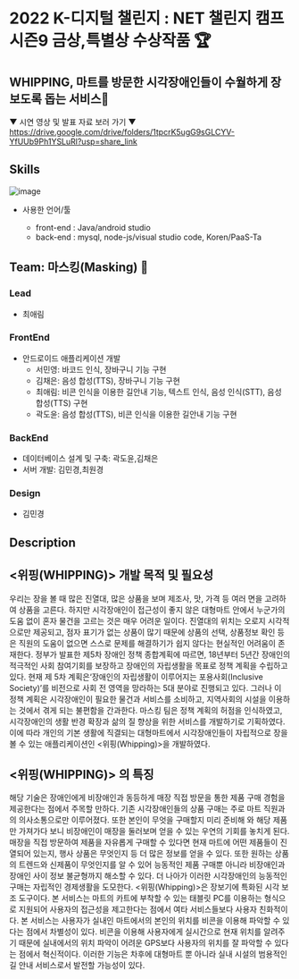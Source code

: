 # 2022 K-디지털 챌린지 : NET 챌린지 캠프 시즌9 금상,특별상 수상작품 🏆
## WHIPPING, 마트를 방문한 시각장애인들이 수월하게 장보도록 돕는 서비스🛒
▼ 시연 영상 및 발표 자료 보러 가기 ▼
https://drive.google.com/drive/folders/1tpcrK5ugG9sGLCYV-YfUUb9Ph1YSLuRl?usp=share_link
## Skills

![image](https://user-images.githubusercontent.com/80438964/218960041-62528b7e-518e-43b4-b610-70569e02d27f.png)

* 사용한 언어/툴 

  * front-end : Java/android studio 
  * back-end : mysql, node-js/visual studio code, Koren/PaaS-Ta


## Team: 마스킹(Masking) 🔮
### Lead 
* 최애림
### FrontEnd 
* 안드로이드 애플리케이션 개발
    * 서민영: 바코드 인식, 장바구니 기능 구현
    * 김채은: 음성 합성(TTS), 장바구니 기능 구현
    *  최애림: 비콘 인식을 이용한 길안내 기능, 텍스트 인식, 음성 인식(STT), 음성 합성(TTS) 구현
     * 곽도윤: 음성 합성(TTS), 비콘 인식을 이용한 길안내 기능 구현

### BackEnd  
* 데이터베이스 설계 및 구축: 곽도윤,김채은
* 서버 개발: 김민경,최원경

### Design
* 김민경

## Description
## <위핑(WHIPPING)> 개발 목적 및 필요성
우리는 장을 볼 때 많은 진열대, 많은 상품을 보며 제조사, 맛, 가격 등 여러 면을 고려하여 상품을 고른다. 하지만 시각장애인이 접근성이 좋지 않은 대형마트 안에서 누군가의 도움 없이 혼자 물건을 고르는 것은 매우 어려운 일이다. 진열대의 위치는 오로지 시각적으로만 제공되고, 점자 표기가 없는 상품이 많기 때문에 상품의 선택, 상품정보 확인 등은 직원의 도움이 없으면 스스로 문제를 해결하기가 쉽지 않다는 현실적인 어려움이 존재한다.
 정부가 발표한 제5차 장애인 정책 종합계획에 따르면, 18년부터 5년간 장애인의 적극적인 사회 참여기회를 보장하고 장애인의 자립생활을 목표로 정책 계획을 수립하고 있다. 현재 제 5차 계획은‘장애인의 자립생활이 이루어지는 포용사회(Inclusive Society)’를 비전으로 사회 전 영역을 망라하는 5대 분야로 진행되고 있다. 그러나 이 정책 계획은 시각장애인이 필요한 물건과 서비스를 소비하고, 지역사회의 시설을 이용하는 것에서 겪게 되는 불편함을 간과한다. 마스킹 팀은 정책 계획의 허점을 인식하였고, 시각장애인의 생활 반경 확장과 삶의 질 향상을 위한 서비스를 개발하기로 기획하였다. 이에 따라 개인의 기본 생활에 직결되는 대형마트에서 시각장애인들이 자립적으로 장을 볼 수 있는 애플리케이션인 <위핑(Whipping)>을 개발하였다. 

## <위핑(WHIPPING)> 의 특징
 해당 기술은 장애인에게 비장애인과 동등하게 매장 직접 방문을 통한 제품 구매 경험을 제공한다는 점에서 주목할 만하다. 기존 시각장애인들의 상품 구매는 주로 마트 직원과의 의사소통으로만 이루어졌다. 또한 본인이 무엇을 구매할지 미리 준비해 와 해당 제품만 가져가다 보니 비장애인이 매장을 둘러보며 얻을 수 있는 우연의 기회를 놓치게 된다. 매장을 직접 방문하여 제품을 자유롭게 구매할 수 있다면 현재 마트에 어떤 제품들이 진열되어 있는지, 행사 상품은 무엇인지 등 더 많은 정보를 얻을 수 있다. 또한 원하는 상품의 트렌드와 신제품이 무엇인지를 알 수 있어 능동적인 제품 구매뿐 아니라 비장애인과 장애인 사이 정보 불균형까지 해소할 수 있다. 더 나아가 이러한 시각장애인의 능동적인 구매는 자립적인 경제생활을 도모한다. 
 <위핑(Whipping)>은 장보기에 특화된 시각 보조 도구이다. 본 서비스는 마트의 카트에 부착할 수 있는 태블릿 PC를 이용하는 형식으로 지원되어 사용자의 접근성을 제고한다는 점에서 여타 서비스들보다 사용자 친화적이다.
 본 서비스는 사용자가 실내인 마트에서의 본인의 위치를 비콘을 이용해 파악할 수 있다는 점에서 차별성이 있다. 비콘을 이용해 사용자에게 실시간으로 현재 위치를 알려주기 때문에 실내에서의 위치 파악이 어려운 GPS보다 사용자의 위치를 잘 파악할 수 있다는 점에서 혁신적이다. 이러한 기능은 차후에 대형마트 뿐 아니라 실내 시설의 범용적인 길 안내 서비스로서 발전할 가능성이 있다. 

      







  
